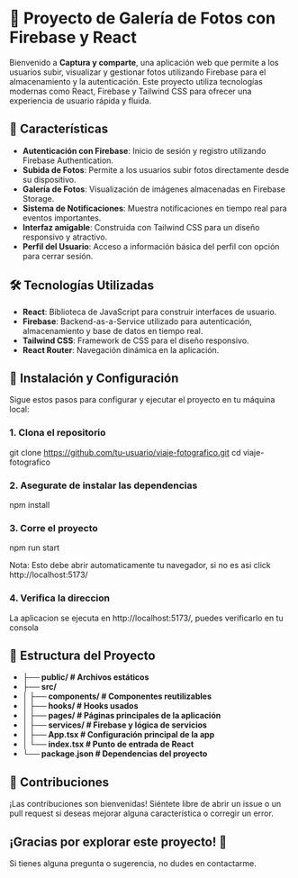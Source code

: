 # 🚀 Proyecto de Galería de Fotos con Firebase y React

Bienvenido a **Captura y comparte**, una aplicación web que permite a los usuarios subir, visualizar y gestionar fotos utilizando Firebase para el almacenamiento y la autenticación. Este proyecto utiliza tecnologías modernas como React, Firebase y Tailwind CSS para ofrecer una experiencia de usuario rápida y fluida.

## 🌟 Características

- **Autenticación con Firebase**: Inicio de sesión y registro utilizando Firebase Authentication.
- **Subida de Fotos**: Permite a los usuarios subir fotos directamente desde su dispositivo.
- **Galería de Fotos**: Visualización de imágenes almacenadas en Firebase Storage.
- **Sistema de Notificaciones**: Muestra notificaciones en tiempo real para eventos importantes.
- **Interfaz amigable**: Construida con Tailwind CSS para un diseño responsivo y atractivo.
- **Perfil del Usuario**: Acceso a información básica del perfil con opción para cerrar sesión.

## 🛠️ Tecnologías Utilizadas

- **React**: Biblioteca de JavaScript para construir interfaces de usuario.
- **Firebase**: Backend-as-a-Service utilizado para autenticación, almacenamiento y base de datos en tiempo real.
- **Tailwind CSS**: Framework de CSS para el diseño responsivo.
- **React Router**: Navegación dinámica en la aplicación.

## 🚀 Instalación y Configuración

Sigue estos pasos para configurar y ejecutar el proyecto en tu máquina local:

### 1. Clona el repositorio

git clone https://github.com/tu-usuario/viaje-fotografico.git
cd viaje-fotografico

### 2. Asegurate de instalar las dependencias

npm install

### 3. Corre el proyecto

npm run start

Nota: Esto debe abrir automaticamente tu navegador, si no es asi click http://localhost:5173/

### 4. Verifica la direccion

La aplicacion se ejecuta en http://localhost:5173/, puedes verificarlo en tu consola

## 📂 Estructura del Proyecto

- **├── public/                # Archivos estáticos**
- **├── src/**
- **│   ├── components/        # Componentes reutilizables**
- **│   ├── hooks/             # Hooks usados**
- **│   ├── pages/             # Páginas principales de la aplicación**
- **│   ├── services/          # Firebase y lógica de servicios**
- **│   ├── App.tsx            # Configuración principal de la app**
- **│   └── index.tsx          # Punto de entrada de React**
- **└── package.json           # Dependencias del proyecto**


## 🤝 Contribuciones

¡Las contribuciones son bienvenidas! Siéntete libre de abrir un issue o un pull request si deseas mejorar alguna característica o corregir un error.

## ¡Gracias por explorar este proyecto! 🎉

Si tienes alguna pregunta o sugerencia, no dudes en contactarme.
